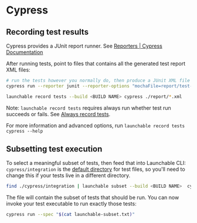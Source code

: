 # Cypress

## Recording test results

Cypress provides a JUnit report runner. See [Reporters \| Cypress Documentation](https://docs.cypress.io/guides/tooling/reporters.html)

After running tests, point to files that contains all the generated test report XML files:

```bash
# run the tests however you normally do, then produce a JUnit XML file
cypress run --reporter junit --reporter-options "mochaFile=report/test-output-[hash].xml"

launchable record tests --build <BUILD NAME> cypress ./report/*.xml
```

Note: `launchable record tests` requires always run whether test run succeeds or fails. See [Always record tests](always-run.md).

For more information and advanced options, run `launchable record tests cypress --help`

## Subsetting test execution

To select a meaningful subset of tests, then feed that into Launchable CLI: `cypress/integration` is the [default directory](https://docs.cypress.io/guides/core-concepts/writing-and-organizing-tests.html#Test-files) for test files, so you'll need to change this if your tests live in a different directory.

```bash
find ./cypress/integration | launchable subset --build <BUILD NAME>  cypress > launchable-subset.txt
```

The file will contain the subset of tests that should be run. You can now invoke your test executable to run exactly those tests:

```bash
cypress run --spec "$(cat launchable-subset.txt)"
```

